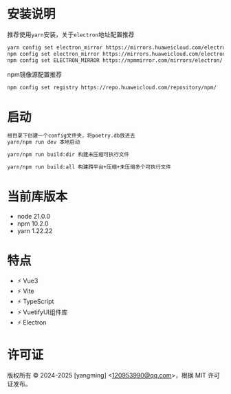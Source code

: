 # 安装说明

推荐使用`yarn`安装，关于`electron`地址配置推荐

```bash
yarn config set electron_mirror https://mirrors.huaweicloud.com/electron/
npm config set electron_mirror https://mirrors.huaweicloud.com/electron/
npm config set ELECTRON_MIRROR https://npmmirror.com/mirrors/electron/
```

npm镜像源配置推荐

```bash
npm config set registry https://repo.huaweicloud.com/repository/npm/
```

# 启动

```bash
根目录下创建一个config文件夹，将poetry.db放进去
yarn/npm run dev 本地启动

yarn/npm run build:dir 构建未压缩可执行文件

yarn/npm run build:all 构建跨平台+压缩+未压缩多个可执行文件
```

# 当前库版本

- node 21.0.0
- npm 10.2.0
- yarn 1.22.22

# 特点

- ⚡️ Vue3
- ⚡️ Vite
- ⚡️ TypeScript
- ⚡️ VuetifyUI组件库
- ⚡️ Electron

# 许可证

版权所有 © 2024-2025 [yangming] <[120953990@qq.com](mailto:120953990@qq.com)>，根据 MIT 许可证发布。
